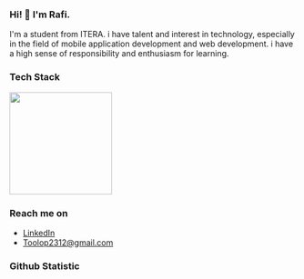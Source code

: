 ### Hi! 👋 I'm Rafi.

I'm a student from ITERA. i have talent and interest in technology, especially in the field of mobile application development and web development. i have a high sense of responsibility and enthusiasm for learning.

### Tech Stack
 <p>
<a href="https://github.co
  <img height="180em" src="https://github-readme-stats-eight-theta.vercel.app/api?username=Toolop&show_icons=true&theme=algolia&include_all_commits=true&count_private=true"/>
  <img height="180em" src="https://github-readme-stats-eight-theta.vercel.app/api/top-langs/?username=Toolop&layout=compact&langs_count=8&theme=algolia"/>
</a>
</p>

### Reach me on
- <a href="https://www.linkedin.com/in/rafi-arya-nugraha-8464391b2/">LinkedIn</a>
- Toolop2312@gmail.com
  
### Github Statistic
<p align="left">
